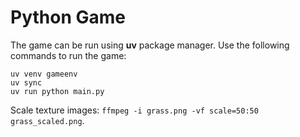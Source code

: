 # Python Game

The game can be run using **uv** package manager. Use the following commands to run the game:

```
uv venv gameenv
uv sync
uv run python main.py
```

Scale texture images: `ffmpeg -i grass.png -vf scale=50:50 grass_scaled.png`.
